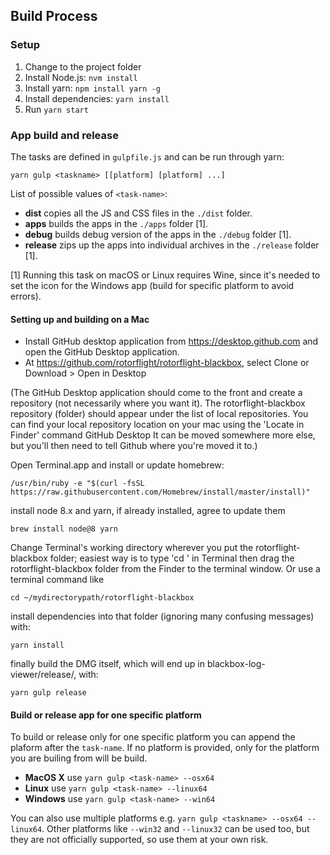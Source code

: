 ## Build Process

### Setup

1. Change to the project folder
2. Install Node.js: `nvm install`
3. Install yarn: `npm install yarn -g`
4. Install dependencies: `yarn install`
5. Run `yarn start`

### App build and release

The tasks are defined in `gulpfile.js` and can be run through yarn:
```
yarn gulp <taskname> [[platform] [platform] ...]
```

List of possible values of `<task-name>`:
* **dist** copies all the JS and CSS files in the `./dist` folder.
* **apps** builds the apps in the `./apps` folder [1].
* **debug** builds debug version of the apps in the `./debug` folder [1].
* **release** zips up the apps into individual archives in the `./release` folder [1].

[1] Running this task on macOS or Linux requires Wine, since it's needed to set the icon for the Windows app (build for specific platform to avoid errors).

#### Setting up and building on a Mac

- Install GitHub desktop application from https://desktop.github.com and open the GitHub Desktop application.
- At https://github.com/rotorflight/rotorflight-blackbox, select Clone or Download > Open in Desktop

(The GitHub Desktop application should come to the front and create a repository (not necessarily where you want it).  The rotorflight-blackbox repository (folder) should appear under the list of local repositories.  You can find your local repository location on your mac using the 'Locate in Finder' command GitHub Desktop  It can be moved somewhere more else, but you'll then need to tell Github where you're moved it to.)

Open Terminal.app and install or update homebrew:
```
/usr/bin/ruby -e "$(curl -fsSL https://raw.githubusercontent.com/Homebrew/install/master/install)"
```
install node 8.x and yarn, if already installed, agree to update them
```
brew install node@8 yarn
```
Change Terminal's working directory wherever you put the rotorflight-blackbox folder; easiest way is to type 'cd ' in Terminal then drag the rotorflight-blackbox folder from the Finder to the terminal window.  Or use a terminal command like

```
cd ~/mydirectorypath/rotorflight-blackbox
```

install dependencies into that folder (ignoring many confusing messages) with:
```
yarn install
```

finally build the DMG itself, which will end up in blackbox-log-viewer/release/, with:
```
yarn gulp release
```

#### Build or release app for one specific platform

To build or release only for one specific platform you can append the plaform after the `task-name`.
If no platform is provided, only for the platform you are builing from will be build.

* **MacOS X** use `yarn gulp <task-name> --osx64`
* **Linux** use `yarn gulp <task-name> --linux64`
* **Windows** use `yarn gulp <task-name> --win64`

You can also use multiple platforms e.g. `yarn gulp <taskname> --osx64 --linux64`. Other platforms like `--win32` and `--linux32` can be used too, but they are not officially supported, so use them at your own risk.

